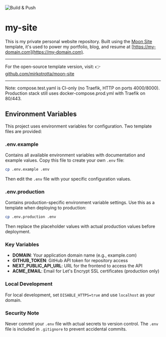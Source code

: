 ![Build & Push](https://github.com/mirkotrotta/my-site/actions/workflows/build.yml/badge.svg)

# my-site

This is my private personal website repository. Built using the [Moon Site](https://github.com/mirkotrotta/moon-site) template, it's used to power my portfolio, blog, and resume at [https://my-domain.com](https://my-domain.com).

---

For the open-source template version, visit:
👉 [github.com/mirkotrotta/moon-site](https://github.com/mirkotrotta/moon-site)

---

Note: compose.test.yaml is CI-only (no Traefik, HTTP on ports 4000/8000).
Production stack still uses docker-compose.prod.yml with Traefik on 80/443.


## Environment Variables

This project uses environment variables for configuration. Two template files are provided:

### .env.example

Contains all available environment variables with documentation and example values. Copy this file to create your own `.env` file:

```bash
cp .env.example .env
```

Then edit the `.env` file with your specific configuration values.

### .env.production

Contains production-specific environment variable settings. Use this as a template when deploying to production:

```bash
cp .env.production .env
```

Then replace the placeholder values with actual production values before deployment.

### Key Variables

- **DOMAIN**: Your application domain name (e.g., example.com)
- **GITHUB_TOKEN**: GitHub API token for repository access
- **NEXT_PUBLIC_API_URL**: URL for the frontend to access the API
- **ACME_EMAIL**: Email for Let's Encrypt SSL certificates (production only)

### Local Development

For local development, set `DISABLE_HTTPS=true` and use `localhost` as your domain.

### Security Note

Never commit your `.env` file with actual secrets to version control. The `.env` file is included in `.gitignore` to prevent accidental commits.
